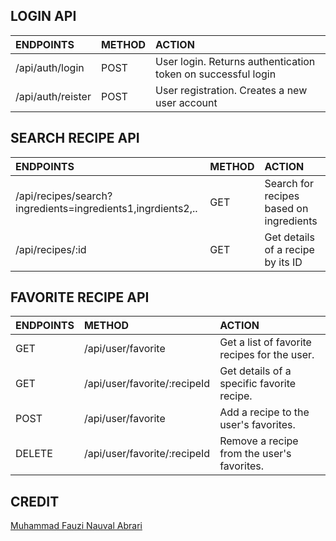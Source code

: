 ## LOGIN API 
| ENDPOINTS | METHOD | ACTION |
| :--------- | :--------- | :--------- |
| /api/auth/login | POST | User login. Returns authentication token on successful login |
| /api/auth/reister | POST | User registration. Creates a new user account |

## SEARCH RECIPE API
| ENDPOINTS | METHOD | ACTION |
| :--------- | :--------- | :--------- |
| /api/recipes/search?ingredients=ingredients1,ingrdients2,.. | GET | Search for recipes based on ingredients |
| /api/recipes/:id | GET | Get details of a recipe by its ID |

## FAVORITE RECIPE API 
| ENDPOINTS | METHOD | ACTION |
| :--------- | :--------- | :--------- |
| GET    | /api/user/favorite | Get a list of favorite recipes for the user. |
| GET    | /api/user/favorite/:recipeId | Get details of a specific favorite recipe. |
| POST   | /api/user/favorite | Add a recipe to the user's favorites. |
| DELETE | /api/user/favorite/:recipeId | Remove a recipe from the user's favorites. |

## CREDIT
[Muhammad Fauzi Nauval Abrari](https://github.com/FauziNauvalAbrari)

